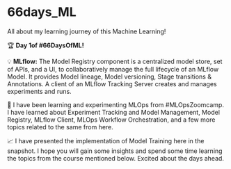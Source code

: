 # 66days_ML
All about my learning journey of this Machine Learning!

🏆 **Day 1of #66DaysOfML!** 

💡 **MLflow:**
The Model Registry component is a centralized model store, set of APIs, and a UI, to collaboratively manage the full lifecycle of an MLflow Model. It provides Model lineage, Model versioning, Stage transitions & Annotations. A client of an MLflow Tracking Server creates and manages experiments and runs.

🎯 I have been learning and experimenting MLOps from #MLOpsZoomcamp. I have learned about Experiment Tracking and Model Management, Model Registry, MLflow Client, MLOps Workflow Orchestration, and a few more topics related to the same from here.

📈 I have presented the implementation of Model Training here in the snapshot. I hope you will gain some insights and spend some time learning the topics from the course mentioned below. Excited about the days ahead.
